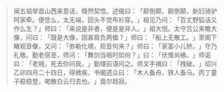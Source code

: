 > 闻五祖举首山西来意话，倏然契悟。述偈曰：​「颠倒颠，颠倒颠，新妇骑驴阿家牵。便恁么，太无端，回头不觉布衫穿。​」祖见乃问：​「百丈野狐话又作么生？​」师曰：​「来说是非者，便是是非人。​」祖大悦。太守吕公来瞻大像，问曰：​「既是大像，因甚肩负两楹？​」师曰：​「船上无散工。​」至阁下睹观音像，又问：​「弥勒化境，观音何来？​」师曰：​「家富小儿娇。​」守乃礼敬。勤老宿至，师问：​「舞剑当咽时如何？​」曰：​「伏惟尚飨。​」师诟曰：​「老贼，死去你问我。​」勤理前语问之。师叉手揖曰：​「拽破。​」绍兴乙卯四月二十四日，得微疾，书偈遗众曰：​「木人备舟，铁人备马。丙丁童子稳稳登，喝散白云归去也。​」竟尔趋寂。



